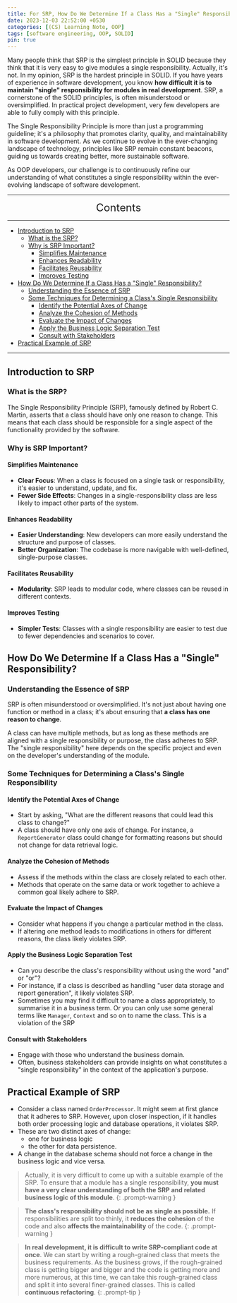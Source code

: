 ```yaml
---
title: For SRP, How Do We Determine If a Class Has a "Single" Responsibility?
date: 2023-12-03 22:52:00 +0530
categories: [(CS) Learning Note, OOP]
tags: [software engineering, OOP, SOLID]
pin: true
---
```


Many people think that SRP is the simplest principle in SOLID because they think that it is very easy to give modules a single responsibility. Actually, it's not. In my opinion, SRP is the hardest principle in SOLID. If you have years of experience in software development, you know **how difficult it is to maintain "single" responsibility for modules in real development**. SRP, a cornerstone of the SOLID principles, is often misunderstood or oversimplified. In practical project development, very few developers are able to fully comply with this principle.

The Single Responsibility Principle is more than just a programming guideline; it's a philosophy that promotes clarity, quality, and maintainability in software development. As we continue to evolve in the ever-changing landscape of technology, principles like SRP remain constant beacons, guiding us towards creating better, more sustainable software.

As OOP developers, our challenge is to continuously refine our understanding of what constitutes a single responsibility within the ever-evolving landscape of software development.

---
<center><font size='5'> Contents </font></center>

---

<!-- TOC -->
  * [Introduction to SRP](#introduction-to-srp)
    * [What is the SRP?](#what-is-the-srp)
    * [Why is SRP Important?](#why-is-srp-important)
      * [Simplifies Maintenance](#simplifies-maintenance)
      * [Enhances Readability](#enhances-readability)
      * [Facilitates Reusability](#facilitates-reusability)
      * [Improves Testing](#improves-testing)
  * [How Do We Determine If a Class Has a "Single" Responsibility?](#how-do-we-determine-if-a-class-has-a-single-responsibility)
    * [Understanding the Essence of SRP](#understanding-the-essence-of-srp)
    * [Some Techniques for Determining a Class's Single Responsibility](#some-techniques-for-determining-a-classs-single-responsibility)
      * [Identify the Potential Axes of Change](#identify-the-potential-axes-of-change)
      * [Analyze the Cohesion of Methods](#analyze-the-cohesion-of-methods)
      * [Evaluate the Impact of Changes](#evaluate-the-impact-of-changes)
      * [Apply the Business Logic Separation Test](#apply-the-business-logic-separation-test)
      * [Consult with Stakeholders](#consult-with-stakeholders)
  * [Practical Example of SRP](#practical-example-of-srp)
<!-- TOC -->

---

## Introduction to SRP

### What is the SRP?

The Single Responsibility Principle (SRP), famously defined by Robert C. Martin, asserts that a class should have only one reason to change. This means that each class should be responsible for a single aspect of the functionality provided by the software.

### Why is SRP Important?

#### Simplifies Maintenance
- **Clear Focus**: When a class is focused on a single task or responsibility, it's easier to understand, update, and fix.
- **Fewer Side Effects**: Changes in a single-responsibility class are less likely to impact other parts of the system.

#### Enhances Readability
- **Easier Understanding**: New developers can more easily understand the structure and purpose of classes.
- **Better Organization**: The codebase is more navigable with well-defined, single-purpose classes.

#### Facilitates Reusability
- **Modularity**: SRP leads to modular code, where classes can be reused in different contexts.

#### Improves Testing
- **Simpler Tests**: Classes with a single responsibility are easier to test due to fewer dependencies and scenarios to cover.

## How Do We Determine If a Class Has a "Single" Responsibility?

### Understanding the Essence of SRP

SRP is often misunderstood or oversimplified. It's not just about having one function or method in a class; it's about ensuring that **a class has one reason to change**.

A class can have multiple methods, but as long as these methods are aligned with a single responsibility or purpose, the class adheres to SRP. The "single responsibility" here depends on the specific project and even on the developer's understanding of the module.

### Some Techniques for Determining a Class's Single Responsibility

#### Identify the Potential Axes of Change

- Start by asking, "What are the different reasons that could lead this class to change?"
- A class should have only one axis of change. For instance, a `ReportGenerator` class could change for formatting reasons but should not change for data retrieval logic.

#### Analyze the Cohesion of Methods

- Assess if the methods within the class are closely related to each other.
- Methods that operate on the same data or work together to achieve a common goal likely adhere to SRP.

#### Evaluate the Impact of Changes

- Consider what happens if you change a particular method in the class.
- If altering one method leads to modifications in others for different reasons, the class likely violates SRP.

#### Apply the Business Logic Separation Test

- Can you describe the class's responsibility without using the word "and" or "or"?
- For instance, if a class is described as handling "user data storage and report generation", it likely violates SRP.
- Sometimes you may find it difficult to name a class appropriately, to summarise it in a business term. Or you can only use some general terms like `Manager`, `Context` and so on to name the class. This is a violation of the SRP

#### Consult with Stakeholders

- Engage with those who understand the business domain.
- Often, business stakeholders can provide insights on what constitutes a "single responsibility" in the context of the application's purpose.

## Practical Example of SRP

- Consider a class named `OrderProcessor`. It might seem at first glance that it adheres to SRP. However, upon closer inspection, if it handles both order processing logic and database operations, it violates SRP. 
- These are two distinct axes of change:
  - one for business logic 
  - the other for data persistence. 
- A change in the database schema should not force a change in the business logic and vice versa.

> Actually, it is very difficult to come up with a suitable example of the SRP. To ensure that a module has a single responsibility, **you must have a very clear understanding of both the SRP and related business logic of this module**.
{: .prompt-warning }

> **The class's responsibility should not be as single as possible.** If responsibilities are split too thinly, it **reduces the cohesion** of the code and also **affects the maintainability** of the code.
{: .prompt-warning }

> **In real development, it is difficult to write SRP-compliant code at once**. We can start by writing a rough-grained class that meets the business requirements. As the business grows, if the rough-grained class is getting bigger and bigger and the code is getting more and more numerous, at this time, we can take this rough-grained class and split it into several finer-grained classes. This is called **continuous refactoring**.
{: .prompt-tip }

